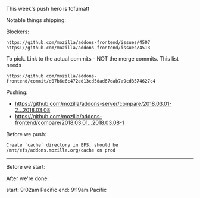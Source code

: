 This week's push hero is tofumatt

Notable things shipping:


Blockers:

    https://github.com/mozilla/addons-frontend/issues/4507
    https://github.com/mozilla/addons-frontend/issues/4513


To pick.  Link to the actual commits - NOT the merge commits.  This list needs

    https://github.com/mozilla/addons-frontend/commit/d07b6e6c472ed13cd5dad67dab7a9cd3574627c4


Pushing:
- https://github.com/mozilla/addons-server/compare/2018.03.01-2...2018.03.08
- https://github.com/mozilla/addons-frontend/compare/2018.03.01...2018.03.08-1


Before we push:

    Create `cache` directory in EFS, should be /mnt/efs/addons.mozilla.org/cache on prod


-------------------------------------------------------------------------------
Before we start:


After we're done:



start: 9:02am Pacific
end: 9:19am Pacific


